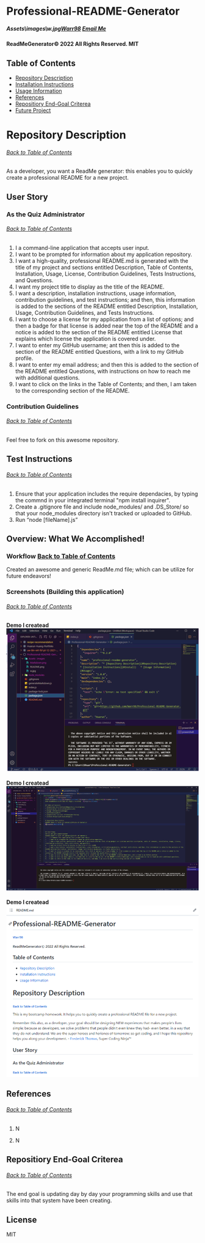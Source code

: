 # Professional-README-Generator
  ##### Assets\images\w.jpg[Warr98](https://github.com/Warr98) [Email Me](hhuarun@gmail.com) 
  #### ReadMeGenerator© 2022 All Rights Reserved.  MIT 
  
  ## Table of Contents
  * [Repository Description](#Repository-Description)
  * [Installation Instructions](#Install)
  * [Usage Information](#Usage)
  * [References](#Ref)
  * [Repositiory End-Goal Criterea](#Criterea)
  * [Future Project](#Future-Project)
  
  # Repository Description
  ###### [Back to Table of Contents](#Table-of-Contents)
  As a developer, you want a ReadMe generator: this enables you to quickly create a professional README for a new project.
  

  
  ## User Story
  ### As the Quiz Administrator
  ###### [Back to Table of Contents](#Table-of-Contents)
  1.   I a command-line application that accepts user input.
  2.   I want to be prompted for information about my application repository.
  3.   I want a high-quality, professional README.md is generated with the title of my project and sections entitled Description, Table of Contents, Installation, Usage, License, Contribution Guidelines, Tests Instructions, and Questions.
  4.   I want my project title to display as the title of the README.
  5.   I want a description, installation instructions, usage information, contribution guidelines, and test instructions; and then, this information is added to the sections of the README entitled Description, Installation, Usage, Contribution Guidelines, and Tests Instructions.
  6.   I want to choose a license for my application from a list of options; and then a badge for that license is added near the top of the README and a notice is added to the section of the README entitled License that explains which license the application is covered under.  
  7.   I want to enter my GitHub username; ant then this is added to the section of the README entitled Questions, with a link to my GitHub profile.
  8.   I want to enter my email address; and then this is added to the section of the README entitled Questions, with instructions on how to reach me with additional questions.
  9.   I want to click on the links in the Table of Contents; and then, I am taken to the corresponding section of the README.
  
  ### Contribution Guidelines
  ###### [Back to Table of Contents](#Table-of-Contents)
  Feel free to fork on this awesome repository.
  
  
  ## Test Instructions
  ###### [Back to Table of Contents](#Table-of-Contents)
  1.  Ensure that your application includes the require dependacies, by typing the commnd in your integrated terminal "npm install inquirer".
  2.  Create a .gitignore file and include node_modules/ and .DS_Store/ so that your node_modules directory isn't tracked or uploaded to GitHub.
  3.  Run “node [fileName].js”
  
  
  ## Overview: What We Accomplished!
  ### Workflow [Back to Table of Contents](#Table-of-Contents)
  Created an awesome and generic ReadMe.md file; which can be utilize for future endeavors!
  
  
  ### Screenshots (Building this application)
  ###### [Back to Table of Contents](#Table-of-Contents)
  #### Demo I createad ![script.js](Assets\images\dependency.png)
  
  #### Demo I createad ![fileGenerator.js](Assets\images\Markdown.png)
  
  #### Demo I createad ![ReadMe.md](Assets\images\README.png)
  
  
  ## References
  ###### [Back to Table of Contents](#Table-of-Contents)
  1.  N
  
  2.  N
  
  ## Repositiory End-Goal Criterea
  ###### [Back to Table of Contents](#Table-of-Contents)
  The end goal is updating day by day your programming skills and use that skills into that system have been creating.
  
  ## License
  MIT
